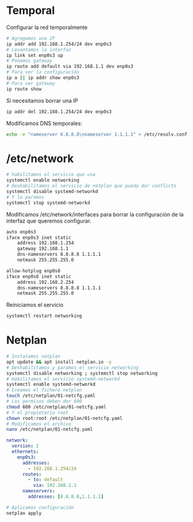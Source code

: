 # Temporal
Configurar la red temporalmente
```bash
# Agregamos una IP
ip addr add 192.168.1.254/24 dev enp0s3
# Levantamos la interfaz
ip link set enp0s3 up
# Ponemos gateway
ip route add default via 192.168.1.1 dev enp0s3
# Para ver la configuración
ip a || ip addr show enp0s3
# Para ver gateway
ip route show
```

Si necesitamos borrar una IP
```bash
ip addr del 192.168.1.254/24 dev enp0s3
```

Modificamos DNS temporales:
```bash
echo -e "nameserver 8.8.8.8\nnameserver 1.1.1.1" > /etc/resolv.conf
```

# /etc/network

```bash
# habilitamos el servicio que usa
systemctl enable networking
# Deshabilitamos el servicio de netplan que pueda dar conflicto
systemctl disable systemd-networkd
# Y lo paramos
systemctl stop systemd-networkd
```

Modificamos /etc/network/interfaces para borrar la configuración de la interfaz que queremos configurar.
```txt
auto enp0s3
iface enp0s3 inet static
	address 192.168.1.254
	gateway 192.168.1.1
	dns-nameservers 8.8.8.8 1.1.1.1
	netmask 255.255.255.0

allow-hotplug enp0s8
iface enp0s8 inet static
	address 192.168.2.254
	dns-nameservers 8.8.8.8 1.1.1.1
	netmask 255.255.255.0
```

Reiniciamos el servicio
```bash
systemctl restart networking
```

# Netplan

```bash
# Instalamos netplan
apt update && apt install netplan.io -y
# Deshabilitamos y paramos el servicio networking
systemctl disable networking ; systemctl stop networking
# Habilitamos el servicio systemd-networkd
systemctl enable systemd-networkd
# Creamos el fichero netplan
touch /etc/netplan/01-netcfg.yaml
# Los permisos deben der 600
chmod 600 /etc/netplan/01-netcfg.yaml
# Y el propietario root
chown root:root /etc/netplan/01-netcfg.yaml
# Modificamos el archivo
nano /etc/netplan/01-netcfg.yaml
```

```yaml
network:
  version: 2
  ethernets:
    enp0s3:
      addresses:
        - 192.168.1.254/24
      routes:
        - to: default
          via: 192.168.1.1
      nameservers:
        addresses: [8.8.8.8,1.1.1.1]
```

```bash
# Aplicamos configuración
netplan apply
```
